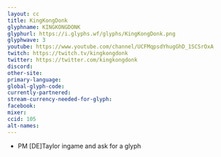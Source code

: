 ```yaml
---
layout: cc
title: KingKongDonk
glyphname: KINGKONGDONK
glyphurl: https://i.glyphs.wf/glyphs/KingKongDonk.png
glyphwave: 3
youtube: https://www.youtube.com/channel/UCFMqpsdYhugGhD_1SCSrOxA
twitch: https://twitch.tv/kingkongdonk
twitter: https://twitter.com/kingkongdonk
discord: 
other-site: 
primary-language: 
global-glyph-code: 
currently-partnered: 
stream-currency-needed-for-glyph: 
facebook: 
mixer: 
ccid: 105
alt-names: 
---
```

* PM [DE]Taylor ingame and ask for a glyph
